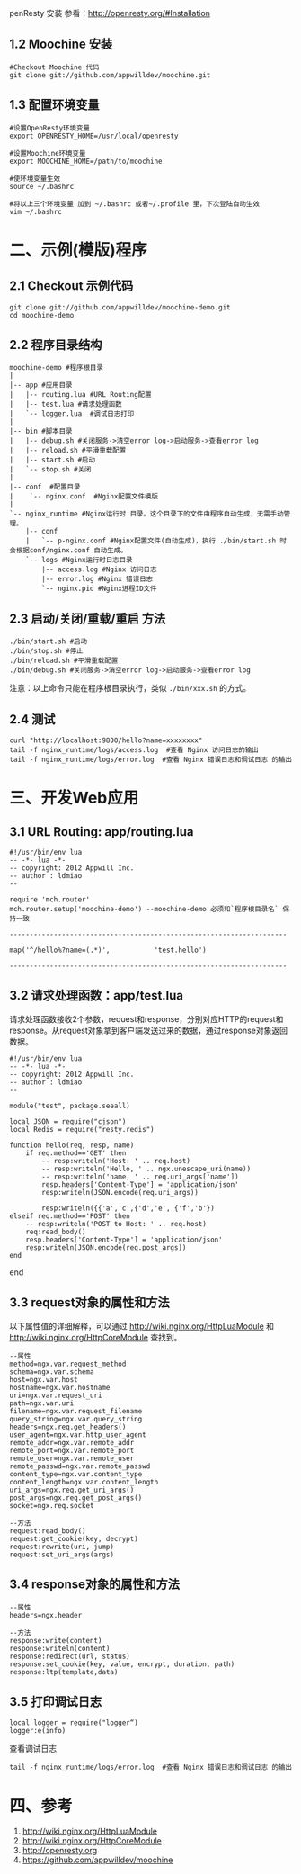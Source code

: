 penResty 安装
参看：http://openresty.org/#Installation

## 1.2 Moochine 安装
    #Checkout Moochine 代码
    git clone git://github.com/appwilldev/moochine.git 
    

## 1.3 配置环境变量
    #设置OpenResty环境变量
    export OPENRESTY_HOME=/usr/local/openresty
    
    #设置Moochine环境变量
    export MOOCHINE_HOME=/path/to/moochine
    
    #使环境变量生效
    source ~/.bashrc
    
    #将以上三个环境变量 加到 ~/.bashrc 或者~/.profile 里，下次登陆自动生效
    vim ~/.bashrc
    

# 二、示例(模版)程序
## 2.1 Checkout 示例代码
    git clone git://github.com/appwilldev/moochine-demo.git
    cd moochine-demo
    
## 2.2 程序目录结构
    
    moochine-demo #程序根目录
    |
    |-- app #应用目录
    |   |-- routing.lua #URL Routing配置
    |   |-- test.lua #请求处理函数
    |   `-- logger.lua  #调试日志打印
    |
    |-- bin #脚本目录
    |   |-- debug.sh #关闭服务->清空error log->启动服务->查看error log
    |   |-- reload.sh #平滑重载配置
    |   |-- start.sh #启动
    |   `-- stop.sh #关闭
    |
    |-- conf  #配置目录
    |    `-- nginx.conf  #Nginx配置文件模版
    |
    `-- nginx_runtime #Nginx运行时 目录。这个目录下的文件由程序自动生成，无需手动管理。
        |-- conf
        |   `-- p-nginx.conf #Nginx配置文件(自动生成)，执行 ./bin/start.sh 时会根据conf/nginx.conf 自动生成。
        `-- logs #Nginx运行时日志目录
            |-- access.log #Nginx 访问日志
            |-- error.log #Nginx 错误日志
            `-- nginx.pid #Nginx进程ID文件
    

## 2.3 启动/关闭/重载/重启 方法
    ./bin/start.sh #启动
    ./bin/stop.sh #停止
    ./bin/reload.sh #平滑重载配置
    ./bin/debug.sh #关闭服务->清空error log->启动服务->查看error log

注意：以上命令只能在程序根目录执行，类似 `./bin/xxx.sh` 的方式。    

## 2.4 测试
    curl "http://localhost:9800/hello?name=xxxxxxxx"
    tail -f nginx_runtime/logs/access.log  #查看 Nginx 访问日志的输出
    tail -f nginx_runtime/logs/error.log  #查看 Nginx 错误日志和调试日志 的输出
    

# 三、开发Web应用
## 3.1 URL Routing: app/routing.lua
    #!/usr/bin/env lua
    -- -*- lua -*-
    -- copyright: 2012 Appwill Inc.
    -- author : ldmiao
    --
    
    require 'mch.router'
    mch.router.setup('moochine-demo') --moochine-demo 必须和`程序根目录名` 保持一致
    
    ---------------------------------------------------------------------
    
    map('^/hello%?name=(.*)',           'test.hello')
    
    ---------------------------------------------------------------------
    

## 3.2 请求处理函数：app/test.lua
请求处理函数接收2个参数，request和response，分别对应HTTP的request和response。从request对象拿到客户端发送过来的数据，通过response对象返回数据。

    #!/usr/bin/env lua
    -- -*- lua -*-
    -- copyright: 2012 Appwill Inc.
    -- author : ldmiao
    --
    
    module("test", package.seeall)
    
    local JSON = require("cjson")
    local Redis = require("resty.redis")
    
    function hello(req, resp, name)
        if req.method=='GET' then
            -- resp:writeln('Host: ' .. req.host)
            -- resp:writeln('Hello, ' .. ngx.unescape_uri(name))
            -- resp:writeln('name, ' .. req.uri_args['name'])
            resp.headers['Content-Type'] = 'application/json'
            resp:writeln(JSON.encode(req.uri_args))
    
            resp:writeln({{'a','c',{'d','e', {'f','b'})
    elseif req.method=='POST' then
        -- resp:writeln('POST to Host: ' .. req.host)
        req:read_body()
        resp.headers['Content-Type'] = 'application/json'
        resp:writeln(JSON.encode(req.post_args))
    end 
end

## 3.3 request对象的属性和方法
以下属性值的详细解释，可以通过 http://wiki.nginx.org/HttpLuaModule 和 http://wiki.nginx.org/HttpCoreModule 查找到。

    --属性
    method=ngx.var.request_method
    schema=ngx.var.schema
    host=ngx.var.host
    hostname=ngx.var.hostname
    uri=ngx.var.request_uri
    path=ngx.var.uri
    filename=ngx.var.request_filename
    query_string=ngx.var.query_string
    headers=ngx.req.get_headers()
    user_agent=ngx.var.http_user_agent
    remote_addr=ngx.var.remote_addr
    remote_port=ngx.var.remote_port
    remote_user=ngx.var.remote_user
    remote_passwd=ngx.var.remote_passwd
    content_type=ngx.var.content_type
    content_length=ngx.var.content_length
    uri_args=ngx.req.get_uri_args()
    post_args=ngx.req.get_post_args()
    socket=ngx.req.socket
    
    --方法
    request:read_body()
    request:get_cookie(key, decrypt)
    request:rewrite(uri, jump)
    request:set_uri_args(args)
    

## 3.4 response对象的属性和方法
    --属性
    headers=ngx.header
    
    --方法
    response:write(content)
    response:writeln(content)
    response:redirect(url, status)
    response:set_cookie(key, value, encrypt, duration, path)
    response:ltp(template,data)
    

## 3.5 打印调试日志
    local logger = require("logger“)
    logger:e(info)

查看调试日志

    tail -f nginx_runtime/logs/error.log  #查看 Nginx 错误日志和调试日志 的输出
    

# 四、参考 
1. http://wiki.nginx.org/HttpLuaModule 
1. http://wiki.nginx.org/HttpCoreModule 
1. http://openresty.org
1. https://github.com/appwilldev/moochine

